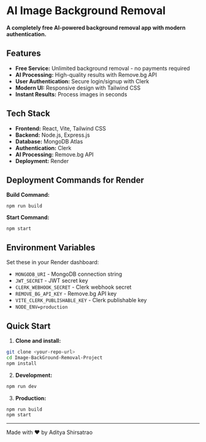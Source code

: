 # AI Image Background Removal

**A completely free AI-powered background removal app with modern authentication.**

## Features

- **Free Service:** Unlimited background removal - no payments required
- **AI Processing:** High-quality results with Remove.bg API
- **User Authentication:** Secure login/signup with Clerk
- **Modern UI:** Responsive design with Tailwind CSS
- **Instant Results:** Process images in seconds

## Tech Stack

- **Frontend:** React, Vite, Tailwind CSS
- **Backend:** Node.js, Express.js
- **Database:** MongoDB Atlas
- **Authentication:** Clerk
- **AI Processing:** Remove.bg API
- **Deployment:** Render

## Deployment Commands for Render

**Build Command:**

```
npm run build
```

**Start Command:**

```
npm start
```

## Environment Variables

Set these in your Render dashboard:

- `MONGODB_URI` - MongoDB connection string
- `JWT_SECRET` - JWT secret key
- `CLERK_WEBHOOK_SECRET` - Clerk webhook secret
- `REMOVE_BG_API_KEY` - Remove.bg API key
- `VITE_CLERK_PUBLISHABLE_KEY` - Clerk publishable key
- `NODE_ENV=production`

## Quick Start

1. **Clone and install:**

```bash
git clone <your-repo-url>
cd Image-BackGround-Removal-Project
npm install
```

2. **Development:**

```bash
npm run dev
```

3. **Production:**

```bash
npm run build
npm start
```

---

Made with ❤️ by Aditya Shirsatrao

